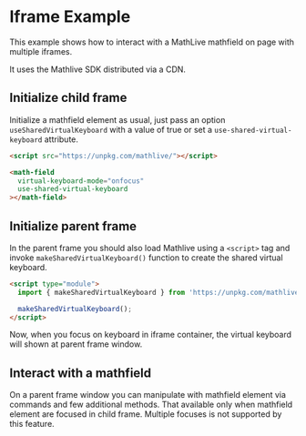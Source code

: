 # Iframe Example

This example shows how to interact with a MathLive mathfield on page with
multiple iframes.

It uses the Mathlive SDK distributed via a CDN.

## Initialize child frame

Initialize a mathfield element as usual, just pass an option
`useSharedVirtualKeyboard` with a value of true or set a
`use-shared-virtual-keyboard` attribute.

```html
<script src="https://unpkg.com/mathlive/"></script>

<math-field
  virtual-keyboard-mode="onfocus"
  use-shared-virtual-keyboard
></math-field>
```

## Initialize parent frame

In the parent frame you should also load Mathlive using a `<script>` tag and
invoke `makeSharedVirtualKeyboard()` function to create the shared virtual
keyboard.

```html
<script type="module">
  import { makeSharedVirtualKeyboard } from 'https://unpkg.com/mathlive?module';

  makeSharedVirtualKeyboard();
</script>
```

Now, when you focus on keyboard in iframe container, the virtual keyboard will
shown at parent frame window.

## Interact with a mathfield

On a parent frame window you can manipulate with mathfield element via commands
and few additional methods. That available only when mathfield element are
focused in child frame. Multiple focuses is not supported by this feature.
